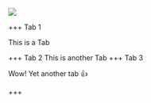 ![](page-with-header.png)

+++ Tab 1

This is a Tab

+++ Tab 2
This is another Tab
+++ Tab 3

Wow! Yet another tab :+1:

+++

